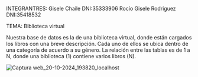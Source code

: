 INTEGRANTRES: Gisele Chaile DNI:35333906
            Rocío Gisele Rodriguez DNI:35418532

TEMA: Biblioteca virtual

Nuestra base de datos es la de una biblioteca virtual, donde están cargados los libros con una breve descripción. Cada uno de ellos se ubica dentro de una categoría de acuerdo a su género.
La relación entre las tablas es de 1 a N, donde una biblioteca (1) contiene varios libros (N).



![Captura web_20-10-2024_193820_localhost](https://github.com/user-attachments/assets/0aafb821-8f59-4bb9-97d6-47098f9dc0fc)

